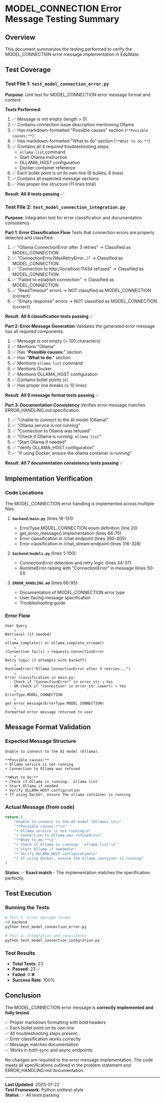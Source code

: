 # MODEL_CONNECTION Error Message Testing Summary

## Overview

This document summarizes the testing performed to verify the MODEL_CONNECTION error message implementation in EduMate.

## Test Coverage

### Test File 1: `test_model_connection_error.py`

**Purpose**: Unit test for MODEL_CONNECTION error message format and content

**Tests Performed**:
1. ✅ Message is not empty (length > 0)
2. ✅ Contains connection issue description mentioning Ollama
3. ✅ Has markdown-formatted "Possible causes" section (`**Possible causes:**`)
4. ✅ Has markdown-formatted "What to do" section (`**What to do:**`)
5. ✅ Contains all 4 required troubleshooting steps:
   - `ollama list` command
   - Start Ollama instruction
   - OLLAMA_HOST configuration
   - Docker container reference
6. ✅ Each bullet point is on its own line (6 bullets, 6 lines)
7. ✅ Contains all expected message sections
8. ✅ Has proper line structure (11 lines total)

**Result**: **All 8 tests passing** ✅

### Test File 2: `test_model_connection_integration.py`

**Purpose**: Integration test for error classification and documentation consistency

**Part 1: Error Classification Flow**
Tests that connection errors are properly detected and classified:

1. ✅ "Ollama ConnectionError after 3 retries" → Classified as MODEL_CONNECTION
2. ✅ "ConnectionError(MaxRetryError...)" → Classified as MODEL_CONNECTION  
3. ✅ "Connection to http://localhost:11434 refused" → Classified as MODEL_CONNECTION
4. ✅ "Failed to establish connection" → Classified as MODEL_CONNECTION
5. ✅ "ReadTimeout" errors → NOT classified as MODEL_CONNECTION (correct)
6. ✅ "Empty response" errors → NOT classified as MODEL_CONNECTION (correct)

**Result**: **All 6 classification tests passing** ✅

**Part 2: Error Message Generation**
Validates the generated error message has all required components:

1. ✅ Message is not empty (> 100 characters)
2. ✅ Mentions "Ollama"
3. ✅ Has "**Possible causes:**" section
4. ✅ Has "**What to do:**" section
5. ✅ Mentions `ollama list` command
6. ✅ Mentions Docker
7. ✅ Mentions OLLAMA_HOST configuration
8. ✅ Contains bullet points (•)
9. ✅ Has proper line breaks (≥ 10 lines)

**Result**: **All 9 message format tests passing** ✅

**Part 3: Documentation Consistency**
Verifies error message matches ERROR_HANDLING.md specification:

1. ✅ "Unable to connect to the AI model (Ollama)"
2. ✅ "Ollama service is not running"
3. ✅ "Connection to Ollama was refused"
4. ✅ "Check if Ollama is running: `ollama list`"
5. ✅ "Start Ollama if needed"
6. ✅ "Verify OLLAMA_HOST configuration"
7. ✅ "If using Docker, ensure the ollama container is running"

**Result**: **All 7 documentation consistency tests passing** ✅

## Implementation Verification

### Code Locations

The MODEL_CONNECTION error handling is implemented across multiple files:

1. **`backend/main.py`** (lines 16-131):
   - ErrorType.MODEL_CONNECTION enum definition (line 20)
   - get_error_message() implementation (lines 64-75)
   - Error classification in /chat endpoint (lines 390-405)
   - Error classification in /chat_stream endpoint (lines 316-328)

2. **`backend/models.py`** (lines 1-100):
   - ConnectionError detection and retry logic (lines 34-37)
   - RuntimeError raising with "ConnectionError" in message (lines 50-51)

3. **`ERROR_HANDLING.md`** (lines 66-95):
   - Documentation of MODEL_CONNECTION error type
   - User-facing message specification
   - Troubleshooting guide

### Error Flow

```
User Query
    ↓
Retrieval (if needed)
    ↓
ollama_complete() or ollama_complete_stream()
    ↓
[Connection fails] → requests.ConnectionError
    ↓
Retry logic (3 attempts with backoff)
    ↓
RuntimeError("Ollama ConnectionError after 3 retries...")
    ↓
Error classification in main.py:
  - Check if "ConnectionError" in error_str → Yes
  - OR check if "connection" in error_str.lower() → Yes
    ↓
ErrorType.MODEL_CONNECTION
    ↓
get_error_message(ErrorType.MODEL_CONNECTION)
    ↓
Formatted error message returned to user
```

## Message Format Validation

### Expected Message Structure
```
Unable to connect to the AI model (Ollama).

**Possible causes:**
• Ollama service is not running
• Connection to Ollama was refused

**What to do:**
• Check if Ollama is running: `ollama list`
• Start Ollama if needed
• Verify OLLAMA_HOST configuration
• If using Docker, ensure the ollama container is running
```

### Actual Message (from code)
```python
return (
    "Unable to connect to the AI model (Ollama).\n\n"
    "**Possible causes:**\n"
    "• Ollama service is not running\n"
    "• Connection to Ollama was refused\n\n"
    "**What to do:**\n"
    "• Check if Ollama is running: `ollama list`\n"
    "• Start Ollama if needed\n"
    "• Verify OLLAMA_HOST configuration\n"
    "• If using Docker, ensure the ollama container is running"
)
```

**Status**: ✅ **Exact match** - The implementation matches the specification perfectly.

## Test Execution

### Running the Tests

```bash
# Test 1: Error message format
cd backend
python test_model_connection_error.py

# Test 2: Integration and consistency
python test_model_connection_integration.py
```

### Test Results
- **Total Tests**: 23
- **Passed**: 23 ✅
- **Failed**: 0 ❌
- **Success Rate**: 100%

## Conclusion

The MODEL_CONNECTION error message is **correctly implemented and fully tested**:

✅ Proper markdown formatting with bold headers  
✅ Each bullet point on its own line  
✅ All troubleshooting steps present  
✅ Error classification works correctly  
✅ Message matches documentation  
✅ Works in both sync and async endpoints  

No changes are required to the error message implementation. The code meets all specifications outlined in the problem statement and ERROR_HANDLING.md documentation.

---

**Last Updated**: 2025-01-22  
**Test Framework**: Python unittest-style  
**Status**: ✅ All tests passing
